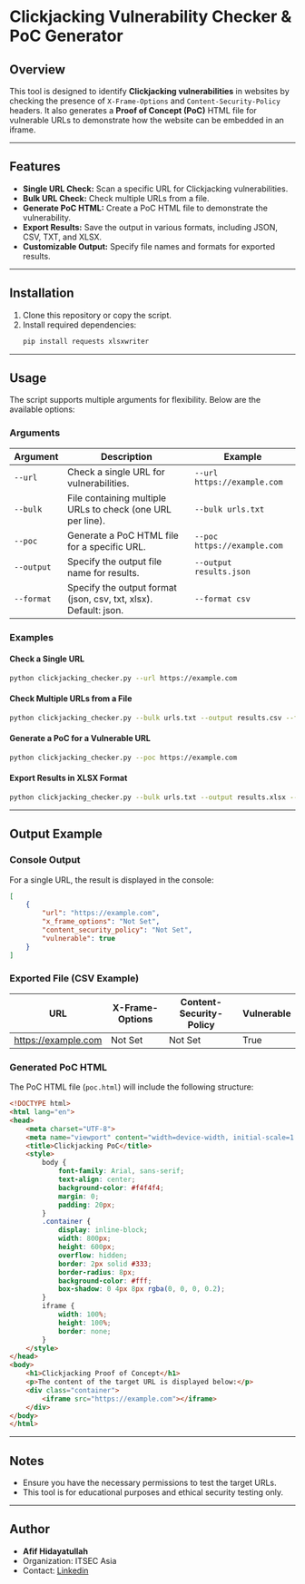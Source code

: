 # Clickjacking Vulnerability Checker & PoC Generator

## Overview
This tool is designed to identify **Clickjacking vulnerabilities** in websites by checking the presence of `X-Frame-Options` and `Content-Security-Policy` headers. It also generates a **Proof of Concept (PoC)** HTML file for vulnerable URLs to demonstrate how the website can be embedded in an iframe.

---

## Features
- **Single URL Check:** Scan a specific URL for Clickjacking vulnerabilities.
- **Bulk URL Check:** Check multiple URLs from a file.
- **Generate PoC HTML:** Create a PoC HTML file to demonstrate the vulnerability.
- **Export Results:** Save the output in various formats, including JSON, CSV, TXT, and XLSX.
- **Customizable Output:** Specify file names and formats for exported results.

---

## Installation
1. Clone this repository or copy the script.
2. Install required dependencies:
   ```bash
   pip install requests xlsxwriter
   ```

---

## Usage
The script supports multiple arguments for flexibility. Below are the available options:

### Arguments
| Argument          | Description                                                      | Example                                      |
|--------------------|------------------------------------------------------------------|----------------------------------------------|
| `--url`           | Check a single URL for vulnerabilities.                         | `--url https://example.com`                  |
| `--bulk`          | File containing multiple URLs to check (one URL per line).       | `--bulk urls.txt`                            |
| `--poc`           | Generate a PoC HTML file for a specific URL.                    | `--poc https://example.com`                  |
| `--output`        | Specify the output file name for results.                       | `--output results.json`                      |
| `--format`        | Specify the output format (json, csv, txt, xlsx). Default: json.| `--format csv`                               |

### Examples
#### Check a Single URL
```bash
python clickjacking_checker.py --url https://example.com
```

#### Check Multiple URLs from a File
```bash
python clickjacking_checker.py --bulk urls.txt --output results.csv --format csv
```

#### Generate a PoC for a Vulnerable URL
```bash
python clickjacking_checker.py --poc https://example.com
```

#### Export Results in XLSX Format
```bash
python clickjacking_checker.py --bulk urls.txt --output results.xlsx --format xlsx
```

---

## Output Example

### **Console Output**
For a single URL, the result is displayed in the console:
```json
[
    {
        "url": "https://example.com",
        "x_frame_options": "Not Set",
        "content_security_policy": "Not Set",
        "vulnerable": true
    }
]
```

### **Exported File (CSV Example)**
| URL               | X-Frame-Options | Content-Security-Policy | Vulnerable |
|--------------------|-----------------|--------------------------|------------|
| https://example.com | Not Set        | Not Set                 | True       |

### **Generated PoC HTML**
The PoC HTML file (`poc.html`) will include the following structure:
```html
<!DOCTYPE html>
<html lang="en">
<head>
    <meta charset="UTF-8">
    <meta name="viewport" content="width=device-width, initial-scale=1.0">
    <title>Clickjacking PoC</title>
    <style>
        body {
            font-family: Arial, sans-serif;
            text-align: center;
            background-color: #f4f4f4;
            margin: 0;
            padding: 20px;
        }
        .container {
            display: inline-block;
            width: 800px;
            height: 600px;
            overflow: hidden;
            border: 2px solid #333;
            border-radius: 8px;
            background-color: #fff;
            box-shadow: 0 4px 8px rgba(0, 0, 0, 0.2);
        }
        iframe {
            width: 100%;
            height: 100%;
            border: none;
        }
    </style>
</head>
<body>
    <h1>Clickjacking Proof of Concept</h1>
    <p>The content of the target URL is displayed below:</p>
    <div class="container">
        <iframe src="https://example.com"></iframe>
    </div>
</body>
</html>
```

---

## Notes
- Ensure you have the necessary permissions to test the target URLs.
- This tool is for educational purposes and ethical security testing only.

---

## Author
- **Afif Hidayatullah**
- Organization: ITSEC Asia
- Contact: [Linkedin](https://www.linkedin.com/in/afif-hidayatullah/)
